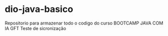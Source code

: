 # dio-java-basico
Repositorio para armazenar todo o codigo do curso BOOTCAMP JAVA COM IA GFT
Teste de sicronização
